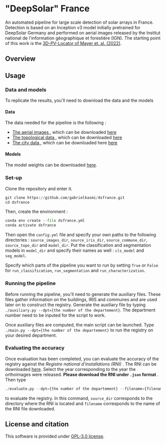 # "DeepSolar" France

An automated pipeline for large scale detection of solar arrays in France. Detection is based on an Inception v3 model initially pretrained for DeepSolar Germany and performed on aerial images released by the Institut national de l'information géographique et forestière (IGN). The starting point of this work is the [3D-PV-Locator of Mayer et. al. (2022)](https://www.sciencedirect.com/science/article/abs/pii/S0306261921016937).

## Overview
## Usage

### Data and models

To replicate the results, you'll need to download the data and the models 

#### Data

The data needed for the pipeline is the following :
- <u> The aerial images </u>, which can be downloaded [here](https://geoservices.ign.fr/bdortho)
- <u> The topological data </u>, which can be downloaded [here](https://geoservices.ign.fr/bdtopo)
- <u> The city data </u>, which can be downloaded here [here](https://www.data.gouv.fr/fr/datasets/decoupage-administratif-communal-francais-issu-d-openstreetmap/)

#### Models

The model weights can be downloaded [here](https://cloud.mines-paristech.fr/index.php/s/qKrZyWCjAoNb43U).

### Set-up 

Clone the repository and enter it. 

```python
git clone https://github.com/gabrielkasmi/dsfrance.git
cd dsfrance
```

Then, create the environment :

```python
conda env create --file dsfrance.yml
conda activate dsfrance
```

Then open the `config.yml` file and specify your own paths to the following directories : `source_images_dir`, `source_iris_dir`, `source_commune_dir`, `source_topo_dir` and `model_dir`. Put the classification and segmentation models in `model_dir` and specify their names as well : `cls_model` and `seg_model`. 

Specify which parts of the pipeline you want to run by setting `True` or `False` for `run_classification`, `run_segmentation` and `run_characterization`.

### Running the pipeline

Before running the pipeline, you'll need to generate the auxiliary files. These files gather information on the buildings, IRIS and communes and are used later on to construct the registry. Generate the auxiliary file by typing `./auxiliary.py --dpt={the number of the departement}`. The department number need to be inputed for the script to work.

Once auxiliary files are computed, the main script can be launched. Type `./main.py --dpt={the number of the departement}` to run the registry on your desired department.

### Evaluating the accuracy

Once evaluation has been completed, you can evaluate the accuracy of the registry against the <i> Registre national d'installations (RNI) </i>. The RNI can be downloaded [here](https://www.data.gouv.fr/fr/datasets/?q=Registre%20national%20des%20installations%20de%20production%20d%27%C3%A9lectricit%C3%A9). Select the year corresponding to the year the orthoimages were released. <b> Please download the RNI under `.json` format </b>. Then type

```python
./evaluate.py --dpt={the number of the departement} --filename={filename} --source_dir={source_dir}
```
to evaluate the registry. In this command, `source_dir` corresponds to the directory where the RNI is located and `filename` corresponds to the name of the RNI file downloaded.


## License and citation
This software is provided under [GPL-3.0 license](https://github.com/gabrielkasmi/dsfrance/blob/main/LICENSE).

